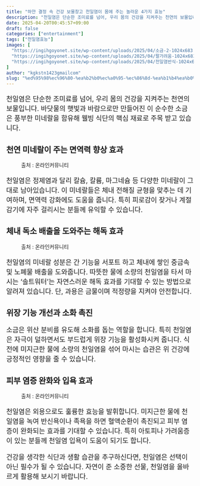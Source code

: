 ```yaml
---
title: "하얀 결정 속 건강 보물창고 천일염이 몸에 주는 놀라운 4가지 효능"
description: "천일염은 단순한 조미료를 넘어, 우리 몸의 건강을 지켜주는 천연의 보물입니다. 바닷물의 햇빛과 바람으로만 만들어진 이 순수한 소금은 풍부한 미네랄을 함유해 웰빙 식단의 핵심 재료로 주목 받고 있습니다."
date: 2025-04-20T00:45:57+09:00
draft: false
categories: ["entertainment"]
tags: ["천일염효능"]
images: [
  "https://ingihgoyonet.site/wp-content/uploads/2025/04/소금-2-1024x683.jpg"
  "https://ingihgoyonet.site/wp-content/uploads/2025/04/팔가려움-1024x683.png"
  "https://ingihgoyonet.site/wp-content/uploads/2025/04/천일염반식-1024x683.png"
]
author: "kgkstn1423gmailcom"
slug: "%ed%95%98%ec%96%80-%ea%b2%b0%ec%a0%95-%ec%86%8d-%ea%b1%b4%ea%b0%95-%eb%b3%b4%eb%ac%bc%ec%b0%bd%ea%b3%a0-%ec%b2%9c%ec%9d%bc%ec%97%bc%ec%9d%b4-%eb%aa%b8%ec%97%90-%ec%a3%bc%eb%8a%94-%eb%86%80%eb%9d%bc"
---
```


<p style="font-size:18px">천일염은 단순한 조미료를 넘어, 우리 몸의 건강을 지켜주는 천연의 보물입니다. 바닷물의 햇빛과 바람으로만 만들어진 이 순수한 소금은 풍부한 미네랄을 함유해 웰빙 식단의 핵심 재료로 주목 받고 있습니다.</p> <h2 >천연 미네랄이 주는 면역력 향상 효과</h2> <figure ><img src="https://ingihgoyonet.site/wp-content/uploads/2025/04/소금-2-1024x683.jpg" alt="" style="aspect-ratio:16/9;object-fit:cover"/><figcaption >출처 : 온라인커뮤니티</figcaption></figure> <p style="font-size:18px">천일염은 정제염과 달리 칼슘, 칼륨, 마그네슘 등 다양한 미네랄이 그대로 남아있습니다. 이 미네랄들은 체내 전해질 균형을 맞추는 데 기여하며, 면역력 강화에도 도움을 줍니다. 특히 피로감이 잦거나 계절 감기에 자주 걸리시는 분들께 유익할 수 있습니다.</p> <h2 >체내 독소 배출을 도와주는 해독 효과</h2> <figure ><img src="https://ingihgoyonet.site/wp-content/uploads/2025/04/팔가려움-1024x683.png" alt="" style="aspect-ratio:16/9;object-fit:cover"/><figcaption >출처 : 온라인커뮤니티</figcaption></figure> <p style="font-size:18px">천일염의 미네랄 성분은 간 기능을 서포트 하고 체내에 쌓인 중금속 및 노폐물 배출을 도와줍니다. 따뜻한 물에 소량의 천일염을 타서 마시는 ‘솔트워터’는 자연스러운 해독 효과를 기대할 수 있는 방법으로 알려져 있습니다. 단, 과용은 금물이며 적정량을 지켜야 안전합니다.</p> <h2 >위장 기능 개선과 소화 촉진</h2> <p style="font-size:18px">소금은 위산 분비를 유도해 소화를 돕는 역할을 합니다. 특히 천일염은 자극이 덜하면서도 부드럽게 위장 기능을 활성화시켜 줍니다. 식전에 미지근한 물에 소량의 천일염을 섞어 마시는 습관은 위 건강에 긍정적인 영향을 줄 수 있습니다.</p> <h2 >피부 염증 완화와 입욕 효과</h2> <figure ><img src="https://ingihgoyonet.site/wp-content/uploads/2025/04/천일염반식-1024x683.png" alt="" style="aspect-ratio:16/9;object-fit:cover"/><figcaption >출처 : 온라인커뮤니티</figcaption></figure> <p style="font-size:18px">천일염은 외용으로도 훌륭한 효능을 발휘합니다. 미지근한 물에 천일염을 녹여 반신욕이나 족욕을 하면 혈액순환이 촉진되고 피부 염증이 완화되는 효과를 기대할 수 있습니다. 특히 아토피나 가려움증이 있는 분들께 천일염 입욕이 도움이 되기도 합니다.</p> <p style="font-size:18px">건강을 생각한 식단과 생활 습관을 추구하신다면, 천일염은 선택이 아닌 필수가 될 수 있습니다. 자연이 준 소중한 선물, 천일염을 올바르게 활용해 보시기 바랍니다.</p>